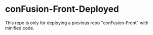 # conFusion-Front-Deployed
This repo is only for deploying a previous repo "conFusion-Front" with minified code.
